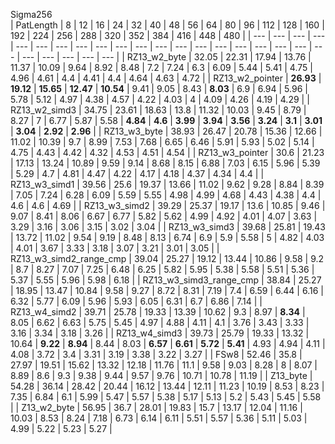   
Sigma256  
|  PatLength  |  8  |  12  |  16  |  24  |  32  |  40  |  48  |  56  |  64  |  80  |  96  |  112  |  128  |  160  |  192  |  224  |  256  |  288  |  320  |  352  |  384  |  416  |  448  |  480  |
| ---  |  ---  |  ---  |  ---  |  ---  |  ---  |  ---  |  ---  |  ---  |  ---  |  ---  |  ---  |  ---  |  ---  |  ---  |  ---  |  ---  |  ---  |  ---  |  ---  |  ---  |  ---  |  ---  |  ---  |  ---  |
|  RZ13_w2_byte  |  32.05  |  22.31  |  17.94  |  13.76  |  11.37  |  10.09  |  9.64  |  8.92  |  8.48  |  7.2  |  7.24  |  6.3  |  6.09  |  5.44  |  5.41  |  4.75  |  4.96  |  4.61  |  4.4  |  4.41  |  4.4  |  4.64  |  4.63  |  4.72  |
|  RZ13_w2_pointer  |   **26.93**   |   **19.12**   |   **15.65**   |   **12.47**   |   **10.54**   |  9.41  |  9.05  |  8.43  |   **8.03**   |  6.9  |  6.94  |  5.96  |  5.78  |  5.12  |  4.97  |  4.38  |  4.57  |  4.22  |  4.03  |  4  |  4.09  |  4.26  |  4.19  |  4.29  |
|  RZ13_w2_simd3  |  34.75  |  23.61  |  18.63  |  13.8  |  11.32  |  10.03  |  9.45  |  8.79  |  8.27  |  7  |  6.77  |  5.87  |  5.58  |   **4.84**   |   **4.6**   |   **3.99**   |   **3.94**   |   **3.56**   |   **3.24**   |   **3.1**   |   **3.01**   |   **3.04**   |   **2.92**   |   **2.96**   |
|  RZ13_w3_byte  |  38.93  |  26.47  |  20.78  |  15.36  |  12.66  |  11.02  |  10.39  |  9.7  |  8.99  |  7.53  |  7.68  |  6.65  |  6.46  |  5.91  |  5.93  |  5.02  |  5.14  |  4.75  |  4.43  |  4.42  |  4.32  |  4.53  |  4.51  |  4.54  |
|  RZ13_w3_pointer  |  30.6  |  21.23  |  17.13  |  13.24  |  10.89  |  9.59  |  9.14  |  8.68  |  8.15  |  6.88  |  7.03  |  6.15  |  5.96  |  5.39  |  5.29  |  4.7  |  4.81  |  4.47  |  4.22  |  4.17  |  4.18  |  4.37  |  4.34  |  4.4  |
|  RZ13_w3_simd1  |  39.56  |  25.6  |  19.37  |  13.66  |  11.02  |  9.62  |  9.28  |  8.84  |  8.39  |  7.05  |  7.24  |  6.28  |  6.09  |  5.59  |  5.55  |  4.98  |  4.99  |  4.68  |  4.43  |  4.38  |  4.4  |  4.6  |  4.6  |  4.69  |
|  RZ13_w3_simd2  |  39.29  |  25.37  |  19.17  |  13.6  |  10.85  |  9.46  |  9.07  |  8.41  |  8.06  |  6.67  |  6.77  |  5.82  |  5.62  |  4.99  |  4.92  |  4.01  |  4.07  |  3.63  |  3.29  |  3.16  |  3.06  |  3.15  |  3.02  |  3.04  |
|  RZ13_w3_simd3  |  39.68  |  25.81  |  19.43  |  13.72  |  11.02  |  9.54  |  9.19  |  8.48  |  8.13  |  6.74  |  6.9  |  5.9  |  5.58  |  5  |  4.82  |  4.03  |  4.01  |  3.67  |  3.33  |  3.18  |  3.07  |  3.21  |  3.01  |  3.05  |
|  RZ13_w3_simd2_range_cmp  |  39.04  |  25.27  |  19.12  |  13.44  |  10.86  |  9.58  |  9.2  |  8.7  |  8.27  |  7.07  |  7.25  |  6.48  |  6.25  |  5.82  |  5.95  |  5.38  |  5.58  |  5.51  |  5.36  |  5.37  |  5.55  |  5.96  |  5.98  |  6.18  |
|  RZ13_w3_simd3_range_cmp  |  38.84  |  25.27  |  18.95  |  13.47  |  10.84  |  9.58  |  9.27  |  8.72  |  8.31  |  7.19  |  7.4  |  6.59  |  6.44  |  6.16  |  6.32  |  5.77  |  6.09  |  5.96  |  5.93  |  6.05  |  6.31  |  6.7  |  6.86  |  7.14  |
|  RZ13_w4_simd2  |  39.71  |  25.78  |  19.33  |  13.39  |  10.62  |  9.3  |  8.97  |   **8.34**   |  8.05  |  6.62  |  6.63  |  5.75  |  5.45  |  4.97  |  4.88  |  4.11  |  4.1  |  3.76  |  3.43  |  3.33  |  3.16  |  3.34  |  3.18  |  3.26  |
|  RZ13_w4_simd3  |  39.73  |  25.79  |  19.33  |  13.32  |  10.64  |   **9.22**   |   **8.94**   |  8.44  |  8.03  |   **6.57**   |   **6.61**   |   **5.72**   |   **5.41**   |  4.93  |  4.94  |  4.11  |  4.08  |  3.72  |  3.4  |  3.31  |  3.19  |  3.38  |  3.22  |  3.27  |
|  FSw8  |  52.46  |  35.8  |  27.97  |  19.51  |  15.62  |  13.32  |  12.18  |  11.76  |  11.1  |  9.58  |  9.03  |  8.28  |  8  |  8.07  |  8.89  |  8.6  |  9.3  |  9.38  |  9.44  |  9.57  |  9.76  |  10.71  |  10.78  |  11.19  |
|  Z13_byte  |  54.28  |  36.14  |  28.42  |  20.44  |  16.12  |  13.44  |  12.11  |  11.23  |  10.19  |  8.53  |  8.23  |  7.35  |  6.84  |  6.1  |  5.99  |  5.47  |  5.57  |  5.38  |  5.17  |  5.13  |  5.2  |  5.43  |  5.45  |  5.58  |
|  Z13_w2_byte  |  56.95  |  36.7  |  28.01  |  19.83  |  15.7  |  13.17  |  12.04  |  11.16  |  10.03  |  8.53  |  8.24  |  7.18  |  6.73  |  6.14  |  6.11  |  5.51  |  5.57  |  5.36  |  5.11  |  5.03  |  4.99  |  5.22  |  5.23  |  5.27  |
